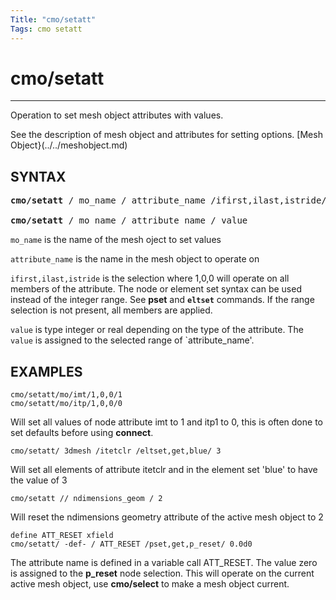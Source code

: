 ```yaml
---
Title: "cmo/setatt"
Tags: cmo setatt
---
```


# cmo/setatt

-------------

Operation to set mesh object attributes with values.

See the description of mesh object and attributes for setting options. [Mesh Object}(../../meshobject.md)


## SYNTAX

<pre>
<b>cmo/setatt</b> / mo_name / attribute_name /ifirst,ilast,istride/ value

<b>cmo/setatt</b> / mo_name / attribute_name / value
</pre>


`mo_name` is the name of the mesh oject to set values

`attribute_name` is the name in the mesh object to operate on

`ifirst,ilast,istride` is the selection where 1,0,0 will operate on all members of the attribute. The node or element set syntax can be used instead of the integer range. See **pset** and **`eltset`** commands.
If the range selection is not present, all members are applied.

`value` is type integer or real depending on the type of the attribute.
The `value` is assigned to the selected range of `attribute_name'.



## EXAMPLES

```
cmo/setatt/mo/imt/1,0,0/1
cmo/setatt/mo/itp/1,0,0/0
```
Will set all values of node attribute imt to 1 and itp1 to 0, this is often done to set defaults  before using **connect**.

```
cmo/setatt/ 3dmesh /itetclr /eltset,get,blue/ 3
```
Will set all elements of attribute itetclr and in the element set 'blue' to have the value of 3

```
cmo/setatt // ndimensions_geom / 2
```
Will reset the ndimensions geometry attribute of the active mesh object to 2


```
define ATT_RESET xfield
cmo/setatt/ -def- / ATT_RESET /pset,get,p_reset/ 0.0d0
```
The attribute name is defined in a variable call ATT_RESET. The value zero is assigned to the  **p_reset** node selection. This will operate on the current active mesh object, use **cmo/select** to make a mesh object current. 

